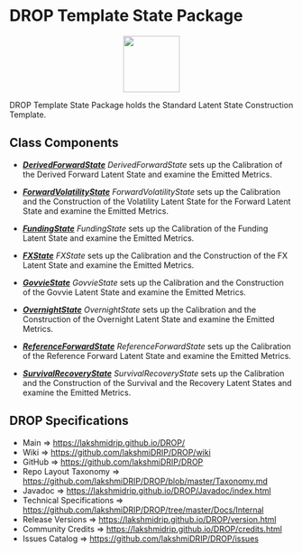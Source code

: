 # DROP Template State Package

<p align="center"><img src="https://github.com/lakshmiDRIP/DROP/blob/master/DRIP_Logo.gif?raw=true" width="100"></p>

DROP Template State Package holds the Standard Latent State Construction Template.


## Class Components

 * [***DerivedForwardState***](https://github.com/lakshmiDRIP/DROP/tree/master/src/main/java/org/drip/template/state/DerivedForwardState.java)
 <i>DerivedForwardState</i> sets up the Calibration of the Derived Forward Latent State and examine the
 Emitted Metrics.

 * [***ForwardVolatilityState***](https://github.com/lakshmiDRIP/DROP/tree/master/src/main/java/org/drip/template/state/ForwardVolatilityState.java)
 <i>ForwardVolatilityState</i> sets up the Calibration and the Construction of the Volatility Latent State
 for the Forward Latent State and examine the Emitted Metrics.

 * [***FundingState***](https://github.com/lakshmiDRIP/DROP/tree/master/src/main/java/org/drip/template/state/FundingState.java)
 <i>FundingState</i> sets up the Calibration of the Funding Latent State and examine the Emitted Metrics.

 * [***FXState***](https://github.com/lakshmiDRIP/DROP/tree/master/src/main/java/org/drip/template/state/FXState.java)
 <i>FXState</i> sets up the Calibration and the Construction of the FX Latent State and examine the Emitted
 Metrics.

 * [***GovvieState***](https://github.com/lakshmiDRIP/DROP/tree/master/src/main/java/org/drip/template/state/GovvieState.java)
 <i>GovvieState</i> sets up the Calibration and the Construction of the Govvie Latent State and examine the
 Emitted Metrics.

 * [***OvernightState***](https://github.com/lakshmiDRIP/DROP/tree/master/src/main/java/org/drip/template/state/OvernightState.java)
 <i>OvernightState</i> sets up the Calibration and the Construction of the Overnight Latent State and examine
 the Emitted Metrics.

 * [***ReferenceForwardState***](https://github.com/lakshmiDRIP/DROP/tree/master/src/main/java/org/drip/template/state/ReferenceForwardState.java)
 <i>ReferenceForwardState</i> sets up the Calibration of the Reference Forward Latent State and examine the
 Emitted Metrics.

 * [***SurvivalRecoveryState***](https://github.com/lakshmiDRIP/DROP/tree/master/src/main/java/org/drip/template/state/SurvivalRecoveryState.java)
 <i>SurvivalRecoveryState</i> sets up the Calibration and the Construction of the Survival and the Recovery
 Latent States and examine the Emitted Metrics.


## DROP Specifications

 * Main                     => https://lakshmidrip.github.io/DROP/
 * Wiki                     => https://github.com/lakshmiDRIP/DROP/wiki
 * GitHub                   => https://github.com/lakshmiDRIP/DROP
 * Repo Layout Taxonomy     => https://github.com/lakshmiDRIP/DROP/blob/master/Taxonomy.md
 * Javadoc                  => https://lakshmidrip.github.io/DROP/Javadoc/index.html
 * Technical Specifications => https://github.com/lakshmiDRIP/DROP/tree/master/Docs/Internal
 * Release Versions         => https://lakshmidrip.github.io/DROP/version.html
 * Community Credits        => https://lakshmidrip.github.io/DROP/credits.html
 * Issues Catalog           => https://github.com/lakshmiDRIP/DROP/issues
